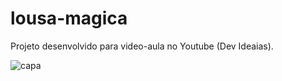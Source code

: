 # lousa-magica

Projeto desenvolvido para video-aula no Youtube (Dev Ideaias).


![capa](https://github.com/WellingtonDev25/lousa-magica/assets/56238012/7f40f419-5143-4c7f-9b2b-a086a854d99b)
